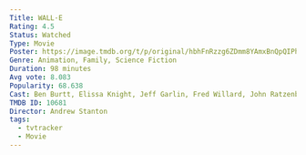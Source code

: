 ```yaml
---
Title: WALL·E
Rating: 4.5
Status: Watched
Type: Movie
Poster: https://image.tmdb.org/t/p/original/hbhFnRzzg6ZDmm8YAmxBnQpQIPh.jpg
Genre: Animation, Family, Science Fiction
Duration: 98 minutes
Avg vote: 8.083
Popularity: 68.638
Cast: Ben Burtt, Elissa Knight, Jeff Garlin, Fred Willard, John Ratzenberger, Kathy Najimy, Sigourney Weaver, Teddy Newton, Bob Bergen, John Cygan
TMDB ID: 10681
Director: Andrew Stanton
tags:
  - tvtracker
  - Movie
---
```

